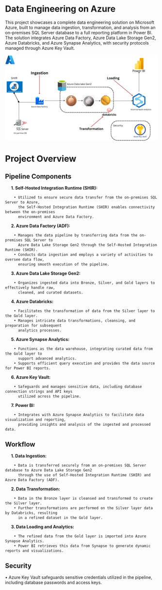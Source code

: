 # Data Engineering on Azure
This project showcases a complete data engineering solution on Microsoft Azure, built to manage data ingestion, transformation, and analysis from an on-premises SQL Server database to a full reporting platform in Power BI. The solution integrates Azure Data Factory, Azure Data Lake Storage Gen2, Azure Databricks, and Azure Synapse Analytics, with security protocols managed through Azure Key Vault.

![Alt text for image](./Screenshot/Overview.png)
# Project Overview
## Pipeline Components
&nbsp;&nbsp;&nbsp;&nbsp;&nbsp;**1. Self-Hosted Integration Runtime (SHIR):** 

        • Utilized to ensure secure data transfer from the on-premises SQL Server to Azure, 
          the Self-Hosted Integration Runtime (SHIR) enables connectivity between the on-premises 
          environment and Azure Data Factory.

&nbsp;&nbsp;&nbsp;&nbsp;&nbsp;**2. Azure Data Factory (ADF):**

        • Manages the data pipeline by transferring data from the on-premises SQL Server to 
          Azure Data Lake Storage Gen2 through the Self-Hosted Integration Runtime (SHIR).
        • Conducts data ingestion and employs a variety of activities to oversee data flow, 
          ensuring smooth execution of the pipeline.

&nbsp;&nbsp;&nbsp;&nbsp;&nbsp;**3. Azure Data Lake Storage Gen2:**

        • Organizes ingested data into Bronze, Silver, and Gold layers to effectively handle raw,
          cleaned, and curated datasets.

&nbsp;&nbsp;&nbsp;&nbsp;&nbsp;**4. Azure Databricks:**

        • Facilitates the transformation of data from the Silver layer to the Gold layer.
        • Manages intricate data transformations, cleansing, and preparation for subsequent 
          analytics processes.
        
&nbsp;&nbsp;&nbsp;&nbsp;&nbsp;**5. Azure Synapse Analytics:**

        • Functions as the data warehouse, integrating curated data from the Gold layer to 
          support advanced analytics.
        • Supports efficient query execution and provides the data source for Power BI reports.
        
&nbsp;&nbsp;&nbsp;&nbsp;&nbsp;**6. Azure Key Vault:**

        • Safeguards and manages sensitive data, including database connection strings and API keys
          utilized across the pipeline.
        
&nbsp;&nbsp;&nbsp;&nbsp;&nbsp;**7. Power BI:**

        • Integrates with Azure Synapse Analytics to facilitate data visualization and reporting, 
          providing insights and analysis of the ingested and processed data.


## Workflow
&nbsp;&nbsp;&nbsp;&nbsp;&nbsp;**1. Data Ingestion:** 

        • Data is transferred securely from an on-premises SQL Server database to Azure Data Lake Storage Gen2
          through the use of Self-Hosted Integration Runtime (SHIR) and Azure Data Factory (ADF).

&nbsp;&nbsp;&nbsp;&nbsp;&nbsp;**2. Data Transformation:** 

        • Data in the Bronze layer is cleansed and transformed to create the Silver layer.
        • Further transformations are performed on the Silver layer data by Databricks, resulting
          in a refined dataset in the Gold layer.

&nbsp;&nbsp;&nbsp;&nbsp;&nbsp;**3. Data Loading and Analytics:** 

        • The refined data from the Gold layer is imported into Azure Synapse Analytics.
        • Power BI retrieves this data from Synapse to generate dynamic reports and visualizations.

## Security

• Azure Key Vault safeguards sensitive credentials utilized in the pipeline, including database passwords 
            and access keys.
        
     
